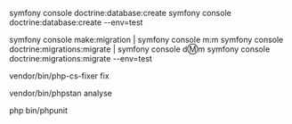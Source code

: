   <!-- A) Run docker-compose up -d database to start your database container
     or docker-compose up -d to start all of them.

  B) If you are using the Symfony Binary, it will detect the new service automatically.
     Run symfony var:export --multiline to see the environment variables the binary is exposing.
     These will override any values you have in your .env files.

  C) Run docker-compose stop will stop all the containers in compose.yaml.
     docker-compose down will stop and destroy the containers. -->

symfony console doctrine:database:create
symfony console doctrine:database:create --env=test

symfony console make:migration | symfony console m:m
symfony console doctrine:migrations:migrate | symfony console d:m:m
symfony console doctrine:migrations:migrate --env=test

vendor/bin/php-cs-fixer fix

vendor/bin/phpstan analyse

php bin/phpunit
